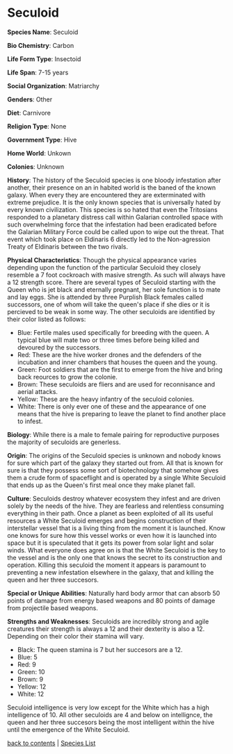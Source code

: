 # Seculoid

**Species Name**: Seculoid

**Bio Chemistry**: Carbon

**Life Form Type**: Insectoid

**Life Span**: 7-15 years

**Social Organization**: Matriarchy

**Genders**: Other

**Diet**: Carnivore

**Religion Type**: None

**Government Type**: Hive

**Home World**: Unkown

**Colonies**: Unknown

**History**: The history of the Seculoid species is one bloody infestation after another, their presence on an in habited world is the baned of the known galaxy. When every they are encountered they are exterminated with extreme prejudice. It is the only known species that is universally hated by every known civilization. This species is so hated that even the Tritosians responded to a planetary distress call within Galarian controlled space with such overwhelming force that the infestation had been eradicated before the Galarian Military Force could be called upon to wipe out the threat. That event which took place on Eldinaris 6 directly led to the Non-agression Treaty of Eldinaris between the two rivals.

**Physical Characteristics**: Though the physical appearance varies depending upon the function of the particular Seculoid they closely resemble a 7 foot cockroach with masive strength. As such will always have a 12 strength score. There are several types of Seculoid starting with the Queen who is jet black and eternally pregnant, her sole function is to mate and lay eggs. She is attended by three Purplish Black females called successors, one of whom will take the queen's place if she dies or it is percieved to be weak in some way. The other seculoids are identified by their color listed as follows:

- Blue: Fertile males used specifically for breeding with the queen. A typical blue will mate two or three times before being killed and devoured by the successors.
- Red: These are the hive worker drones and the defenders of the incubation and inner chambers that houses the queen and the young. 
- Green: Foot soldiers that are the first to emerge from the hive and bring back reources to grow the colonie.
- Brown: These seculoids are fliers and are used for reconnisance and aerial attacks.
- Yellow: These are the heavy infantry of the seculoid colonies.
- White: There is only ever one of these and the appearance of one means that the hive is preparing to leave the planet to find another place to infest.

**Biology**: While there is a male to female pairing for reproductive purposes the majority of seculoids are generless.

**Origin**: The origins of the Seculoid species is unknown and nobody knows for sure which part of the galaxy they started out from. All that is known for sure is that they possess some sort of biotechnology that somehow gives them a crude form of spaceflight and is operated by a single White Seculoid that ends up as the Queen's first meal once they make planet fall.

**Culture**: Seculoids destroy whatever ecosystem they infest and are driven solely by the needs of the hive. They are fearless and relentless consuming everything in their path. Once a planet as been exploited of all its useful resources a White Seculoid emerges and begins construction of their interstellar vessel that is a living thing from the moment it is launched. Know one knows for sure how this vessel works or even how it is launched into space but it is speculated that it gets its power from solar light and solar winds. What everyone does agree on is that the White Seculoid is the key to the vessel and is the only one that knows the secret to its construction and operation. Killing this seculoid the moment it appears is paramount to preventing a new infestation elsewhere in the galaxy, that and killing the queen and her three succesors.

**Special or Unique Abilities**: Naturally hard body armor that can absorb 50 points of damage from energy based weapons and 80 points of damage from projectile based weapons.

**Strengths and Weaknesses**: Seculoids are incredibly strong and agile creatures their strength is always a 12 and their dexterity is also a 12. Depending on their color their stamina will vary.

- Black: The queen stamina is 7 but her succesors are a 12.
- Blue: 5
- Red: 9
- Green: 10
- Brown: 9
- Yellow: 12
- White: 12

Seculoid intelligence is very low except for the White which has a high intelligence of 10. All other seculoids are 4 and below on intellignce, the queen and her three succesors being the most intelligent within the hive until the emergence of the White Seculoid.



[back to contents](https://github.com/ikeman32/NewRPG/blob/master/CoreRules/Contents.md) | [Species List](https://github.com/ikeman32/NewRPG/blob/master/Species/Species%20List.md)

